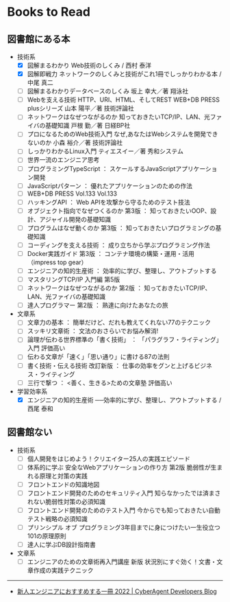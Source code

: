# Books to Read

## 図書館にある本

- 技術系
  - [x] 図解まるわかり Web技術のしくみ / 西村 泰洋
  - [x] 図解即戦力 ネットワークのしくみと技術がこれ1冊でしっかりわかる本 / 中尾 真二
  - [ ] 図解まるわかりデータベースのしくみ 坂上 幸大／著 翔泳社
  - [ ] Webを支える技術 HTTP、URI、HTML、そしてREST WEB+DB PRESS plusシリーズ 山本 陽平／著 技術評論社
  - [ ] ネットワークはなぜつながるのか 知っておきたいTCP/IP、LAN、光ファイバの基礎知識 戸根 勤／著 日経BP社
  - [ ] プロになるためのWeb技術入門 なぜ,あなたはWebシステムを開発できないのか 小森 裕介／著 技術評論社
  - [ ] しっかりわかるLinux入門 ティエスイー／著 秀和システム
  - [ ] 世界一流のエンジニア思考
  - [ ] プログラミングTypeScript ： スケールするJavaScriptアプリケーション開発 
  - [ ] JavaScriptパターン ： 優れたアプリケーションのための作法
  - [ ] WEB+DB PRESS Vol.133 Vol.133
  - [ ] ハッキングAPI ： Web APIを攻撃から守るためのテスト技法
  - [ ] オブジェクト指向でなぜつくるのか 第3版 ： 知っておきたいOOP、設計、アジャイル開発の基礎知識 
  - [ ] プログラムはなぜ動くのか 第3版 ： 知っておきたいプログラミングの基礎知識 
  - [ ] コーディングを支える技術 ： 成り立ちから学ぶプログラミング作法
  - [ ] Docker実践ガイド 第3版 ： コンテナ環境の構築・運用・活用 （impress top gear） 
  - [ ] エンジニアの知的生産術 ： 効率的に学び、整理し、アウトプットする
  - [ ] マスタリングTCP/IP 入門編 第5版
  - [ ] ネットワークはなぜつながるのか 第2版 ： 知っておきたいTCP/IP、LAN、光ファイバの基礎知識
  - [ ] 達人プログラマー 第2版 ： 熟達に向けたあなたの旅
- 文章系
  - [ ] 文章力の基本 ： 簡単だけど、だれも教えてくれない77のテクニック
  - [ ] スッキリ文章術 ： 文法のおさらいでお悩み解消! 
  - [ ] 論理が伝わる世界標準の「書く技術」 ： 「パラグラフ・ライティング」入門 評価高い
  - [ ] 伝わる文章が「速く」「思い通り」に書ける87の法則 
  - [ ] 書く技術・伝える技術 改訂新版 ： 仕事の効率をグンと上げるビジネス・ライティング
  - [ ] 三行で撃つ ： <善く、生きる>ための文章塾 評価高い
- 学習効率系
  - [x] エンジニアの知的生産術 ──効率的に学び、整理し、アウトプットする / 西尾 泰和

## 図書館ない

- 技術系
  - [ ] 個人開発をはじめよう！クリエイター25人の実践エピソード
  - [ ] 体系的に学ぶ 安全なWebアプリケーションの作り方 第2版 脆弱性が生まれる原理と対策の実践
  - [ ] フロントエンドの知識地図
  - [ ] フロントエンド開発のためのセキュリティ入門 知らなかったでは済まされない脆弱性対策の必須知識
  - [ ] フロントエンド開発のためのテスト入門 今からでも知っておきたい自動テスト戦略の必須知識
  - [ ] プリンシプル オブ プログラミング3年目までに身につけたい一生役立つ101の原理原則
  - [ ] 達人に学ぶDB設計指南書
- 文章系
  - [ ] エンジニアのための文章術再入門講座 新版 状況別にすぐ効く！文書・文章作成の実践テクニック

---

- [新人エンジニアにおすすめする一冊 2022 | CyberAgent Developers Blog](https://developers.cyberagent.co.jp/blog/archives/34910/)